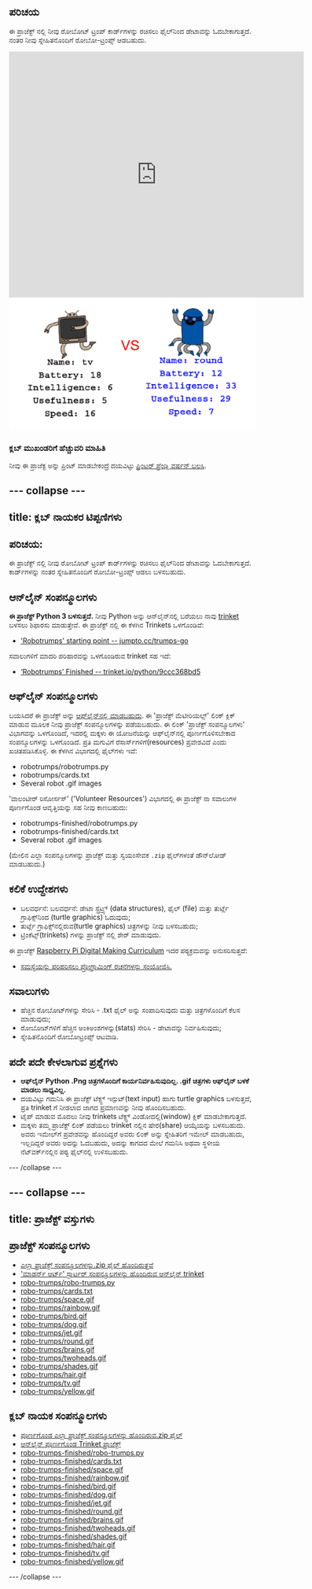## ಪರಿಚಯ

ಈ ಪ್ರಾಜೆಕ್ಟ್ ನಲ್ಲಿ ನೀವು ರೋಬೋಟ್ ಟ್ರಂಪ್ ಕಾರ್ಡ್‌ಗಳನ್ನು ರಚಿಸಲು ಫೈಲ್‌ನಿಂದ ಡೇಟಾವನ್ನು ಓದಬೇಕಾಗುತ್ತದೆ. ನಂತರ ನೀವು ಸ್ನೇಹಿತನೊಂದಿಗೆ ರೋಬೋ-ಟ್ರಂಪ್ಸ್ ಆಡಬಹುದು.

<div class="trinket">
  <iframe src="https://trinket.io/embed/python/9ccc368bd5?outputOnly=true&start=result" width="600" height="500" frameborder="0" marginwidth="0" marginheight="0" allowfullscreen>
  </iframe>
  <img src="images/robotrumps-finished.png">
</div>

### ಕ್ಲಬ್ ಮುಖಂಡರಿಗೆ ಹೆಚ್ಚುವರಿ ಮಾಹಿತಿ

ನೀವು ಈ ಪ್ರಾಜೆಕ್ಟ ಅನ್ನು ಪ್ರಿಂಟ್ ಮಾಡಬೇಕಂದ್ರೆ ದಯವಿಟ್ಟು [ಪ್ರಿಂಟರ್ ಫ್ರೆಂಡ್ಲಿ ವರ್ಷನ್ ಬಲಸಿ](https://projects.raspberrypi.org/kn-IN/projects/robo-trumps/print).

--- collapse ---
---
title: ಕ್ಲಬ್ ನಾಯಕರ ಟಿಪ್ಪಣಿಗಳು
---

## ಪರಿಚಯ:

ಈ ಪ್ರಾಜೆಕ್ಟ್ ನಲ್ಲಿ ನೀವು ರೋಬೋಟ್ ಟ್ರಂಪ್ ಕಾರ್ಡ್‌ಗಳನ್ನು ರಚಿಸಲು ಫೈಲ್‌ನಿಂದ ಡೇಟಾವನ್ನು ಓದಬೇಕಾಗುತ್ತದೆ. ಕಾರ್ಡ್‌ಗಳನ್ನು ನಂತರ ಸ್ನೇಹಿತನೊಂದಿಗೆ ರೋಬೋ-ಟ್ರಂಪ್ಸ್ ಆಡಲು ಬಳಸಬಹುದು.

## ಆನ್‌ಲೈನ್ ಸಂಪನ್ಮೂಲಗಳು

**ಈ ಪ್ರಾಜೆಕ್ಟ್ Python 3 ಬಳಸುತ್ತದೆ.** ನೀವು Python ಅನ್ನು ಆನ್‌ಲೈನ್‌ನಲ್ಲಿ ಬರೆಯಲು ನಾವು [trinket](https://trinket.io/) ಬಳಸಲು ಶಿಫಾರಸು ಮಾಡುತ್ತೇವೆ. ಈ ಪ್ರಾಜೆಕ್ಟ್ ನಲ್ಲಿ ಈ ಕೆಳಗಿನ Trinkets ಒಳಗೊಂಡಿವೆ:

* ['Robotrumps' starting point -- jumpto.cc/trumps-go](http://jumpto.cc/trumps-go)

ಸವಾಲುಗಳಿಗೆ ಮಾದರಿ ಪರಿಹಾರವನ್ನು ಒಳಗೊಂಡಿರುವ trinket ಸಹ ಇದೆ:

* [‘Robotrumps’ Finished -- trinket.io/python/9ccc368bd5](https://trinket.io/python/9ccc368bd5)

## ಆಫ್‌ಲೈನ್ ಸಂಪನ್ಮೂಲಗಳು

ಬಯಸಿದರೆ ಈ ಪ್ರಾಜೆಕ್ಟ್ ಅನ್ನು [ಆಫ್‌ಲೈನ್‌ನಲ್ಲಿ ಮಾಡಬಹುದು](https://www.codeclubprojects.org/en-GB/resources/python-working-offline/). ಈ 'ಪ್ರಾಜೆಕ್ಟ್ ಮೆಟೀರಿಯಲ್ಸ್' ಲಿಂಕ್ ಕ್ಲಿಕ್ ಮಾಡುವ ಮೂಲಕ ನೀವು ಪ್ರಾಜೆಕ್ಟ್ ಸಂಪನ್ಮೂಲಗಳನ್ನು ಪಡೆಯಬಹುದು. ಈ ಲಿಂಕ್ 'ಪ್ರಾಜೆಕ್ಟ್ ಸಂಪನ್ಮೂಲಗಳು' ವಿಭಾಗವನ್ನು ಒಳಗೊಂಡಿದೆ, ಇದರಲ್ಲಿ ಮಕ್ಕಳು ಈ ಯೋಜನೆಯನ್ನು ಆಫ್‌ಲೈನ್‌ನಲ್ಲಿ ಪೂರ್ಣಗೊಳಿಸಬೇಕಾದ ಸಂಪನ್ಮೂಲಗಳನ್ನು ಒಳಗೊಂಡಿದೆ. ಪ್ರತಿ ಮಗುವಿಗೆ ರೆಸಾರ್ಸ್‌ಗಳಿಗೆ(resources) ಪ್ರವೇಶವಿದೆ ಎಂದು ಖಚಿತಪಡಿಸಿಕೊಳ್ಳಿ. ಈ ಕೆಳಗಿನ ವಿಭಾಗದಲ್ಲಿ ಫೈಲ್‌ಗಳು ಇವೆ:

* robotrumps/robotrumps.py
* robotrumps/cards.txt
* Several robot .gif images

'ವಾಲಂಟೀರ್ ರಿಸೋರ್ಸಸ್' ('Volunteer Resources') ವಿಭಾಗದಲ್ಲಿ ಈ ಪ್ರಾಜೆಕ್ಟ್ ನಾ ಸವಾಲುಗಳ ಪೂರ್ಣಗೊಂಡ ಆವೃತ್ತಿಯನ್ನು ಸಹ ನೀವು ಕಾಣಬಹುದು:

* robotrumps-finished/robotrumps.py
* robotrumps-finished/cards.txt
* Several robot .gif images

(ಮೇಲಿನ ಎಲ್ಲಾ ಸಂಪನ್ಮೂಲಗಳನ್ನು ಪ್ರಾಜೆಕ್ಟ್ ಮತ್ತು ಸ್ವಯಂಸೇವಕ `.zip` ಫೈಲ್‌ಗಳಂತೆ ಡೌನ್‌ಲೋಡ್ ಮಾಡಬಹುದು.)

## ಕಲಿಕೆ ಉದ್ದೇಶಗಳು

* ಬಲವರ್ಧನೆ: ಬಲವರ್ಧನೆ: ಡೇಟಾ ಸ್ಟ್ರೆಟ್ರ್ಸ್ (data structures), ಫೈಲ್ (file) ಮತ್ತು ತುರ್ಟ್ಲೆ ಗ್ರಾಫಿಕ್ಸ್‌ನಿಂದ (turtle graphics) ಓದುವುದು;
* ತುರ್ಟ್ಲೆ ಗ್ರಾಫಿಕ್ಸ್‌ನಲ್ಲಿರುವ(turtle graphics) ಚಿತ್ರಗಳನ್ನು ನೀವು ಬಳಸಬಹುದು;
* ಟ್ರಿಂಕೆಟ್ಸ್(trinkets) ಗಳನ್ನು ಪ್ರಾಜೆಕ್ಟ್ ನಲ್ಲಿ ಶೇರ್ ಮಾಡುವುದು.

ಈ ಪ್ರಾಜೆಕ್ಟ್ [Raspberry Pi Digital Making Curriculum](http://rpf.io/curriculum) ಇದರ ಪಠ್ಯಕ್ರಮವನ್ನು ಅನುಸರಿಸುತ್ತದೆ:

* [ಸಮಸ್ಯೆಯನ್ನು ಪರಿಹರಿಸಲು ಪ್ರೋಗ್ರಾಮಿಂಗ್ ರಚನೆಗಳನ್ನು ಸಂಯೋಜಿಸಿ.](https://www.raspberrypi.org/curriculum/programming/builder)

## ಸವಾಲುಗಳು

* ಹೆಚ್ಚಿನ ರೋಬೋಟ್‌ಗಳನ್ನು ಸೇರಿಸಿ - .txt ಫೈಲ್ ಅನ್ನು ಸಂಪಾದಿಸುವುದು ಮತ್ತು ಚಿತ್ರಗಳೊಂದಿಗೆ ಕೆಲಸ ಮಾಡುವುದು;
* ರೋಬೋಟ್‌ಗಳಿಗೆ ಹೆಚ್ಚಿನ ಅಂಕಿಅಂಶಗಳನ್ನು(stats) ಸೇರಿಸಿ - ಡೇಟಾವನ್ನು ನಿರ್ವಹಿಸುವುದು;
* ಸ್ನೇಹಿತನೊಂದಿಗೆ ರೋಬೋಟ್ರಂಪ್ಸ್ ಆಟವಾಡಿ.

## ಪದೇ ಪದೇ ಕೇಳಲಾಗುವ ಪ್ರಶ್ನೆಗಳು

* **ಆಫ್‌ಲೈನ್ Python .Png ಚಿತ್ರಗಳೊಂದಿಗೆ ಕಾರ್ಯನಿರ್ವಹಿಸುವುದಿಲ್ಲ. .gif ಚಿತ್ರಗಳು ಆಫ್‌ಲೈನ್ ಬಳಕೆ ಮಾಡಲು ಸಾಧ್ಯವಿಲ್ಲ.**
* ದಯವಿಟ್ಟು ಗಮನಿಸಿ ಈ ಪ್ರಾಜೆಕ್ಟ್ ಟೆಕ್ಸ್ಟ್ ಇನ್ಪುಟ್(text input) ಹಾಗು turtle graphics ಬಳಸುತ್ತದೆ, ಪ್ರತಿ trinket ‌ಗೆ ನೀಡಲಾದ ಜಾಗದ ಪ್ರಮಾಣವನ್ನು ನೀವು ಹೊಂದಿಸಬಹುದು.
* ಟೈಪ್ ಮಾಡುವ ಮೊದಲು ನೀವು trinkets ಟೆಕ್ಸ್ಟ್ ವಿಂಡೋದಲ್ಲಿ(window) ಕ್ಲಿಕ್ ಮಾಡಬೇಕಾಗುತ್ತದೆ.
* ಮಕ್ಕಳು ತಮ್ಮ ಪ್ರಾಜೆಕ್ಟ್ ಲಿಂಕ್ ಪಡೆಯಲು trinket ‌ನಲ್ಲಿನ ಷೇರ(share) ಆಯ್ಕೆಯನ್ನು ಬಳಸಬಹುದು. ಅವರು ಇಮೇಲ್‌ಗೆ ಪ್ರವೇಶವನ್ನು ಹೊಂದಿದ್ದರೆ ಅವರು ಲಿಂಕ್ ಅನ್ನು ಸ್ನೇಹಿತರಿಗೆ ಇಮೇಲ್ ಮಾಡಬಹುದು, ಇಲ್ಲದಿದ್ದರೆ ಅವರು ಅದನ್ನು ಓದಬಹುದು, ಅದನ್ನು ಕಾಗದದ ಮೇಲೆ ಗಮನಿಸಿ ಅಥವಾ ಸ್ಥಳೀಯ ನೆಟ್‌ವರ್ಕ್‌ನಲ್ಲಿನ ಪಠ್ಯ ಫೈಲ್‌ನಲ್ಲಿ ಉಳಿಸಬಹುದು.

--- /collapse ---

--- collapse ---
---
title: ಪ್ರಾಜೆಕ್ಟ್ ವಸ್ತುಗಳು
---

## ಪ್ರಾಜೆಕ್ಟ್ ಸಂಪನ್ಮೂಲಗಳು

* [ಎಲ್ಲಾ ಪ್ರಾಜೆಕ್ಟ್ ಸಂಪನ್ಮೂಲಗಳನ್ನು.zip ಫೈಲ್ ಹೊಂದಿರುತ್ತವೆ](resources/robo-trumps-project-resources.zip)
* ['ಮಾಡರ್ನ್ ಆರ್ಟ್' ಸ್ಟಾರ್ಟರ್ ಸಂಪನ್ಮೂಲಗಳನ್ನು ಹೊಂದಿರುವ ಆನ್‌ಲೈನ್ trinket](http://jumpto.cc/trumps-go)
* [robo-trumps/robo-trumps.py](resources/robo-trumps-robo-trumps.py)
* [robo-trumps/cards.txt](resources/robo-trumps-cards.txt)
* [robo-trumps/space.gif](resources/robo-trumps-space.gif)
* [robo-trumps/rainbow.gif](resources/robo-trumps-rainbow.gif)
* [robo-trumps/bird.gif](resources/robo-trumps-bird.gif)
* [robo-trumps/dog.gif](resources/robo-trumps-dog.gif)
* [robo-trumps/jet.gif](resources/robo-trumps-jet.gif)
* [robo-trumps/round.gif](resources/robo-trumps-round.gif)
* [robo-trumps/brains.gif](resources/robo-trumps-brains.gif)
* [robo-trumps/twoheads.gif](resources/robo-trumps-twoheads.gif)
* [robo-trumps/shades.gif](resources/robo-trumps-shades.gif)
* [robo-trumps/hair.gif](resources/robo-trumps-hair.gif)
* [robo-trumps/tv.gif](resources/robo-trumps-tv.gif)
* [robo-trumps/yellow.gif](resources/robo-trumps-yellow.gif)

## ಕ್ಲಬ್ ನಾಯಕ ಸಂಪನ್ಮೂಲಗಳು

* [ಪೂರ್ಣಗೊಂಡ ಎಲ್ಲಾ ಪ್ರಾಜೆಕ್ಟ್ ಸಂಪನ್ಮೂಲಗಳನ್ನು ಹೊಂದಿರುವ.zip ಫೈಲ್](resources/robotrumps-volunteer-resources.zip)
* [ಆನ್‌ಲೈನ್ ಪೂರ್ಣಗೊಂಡ Trinket ಪ್ರಾಜೆಕ್ಟ್](https://trinket.io/python/9ccc368bd5)
* [robo-trumps-finished/robo-trumps.py](resources/robo-trumps-finished-robo-trumps.py)
* [robo-trumps-finished/cards.txt](resources/robo-trumps-finished-cards.txt)
* [robo-trumps-finished/space.gif](resources/robo-trumps-finished-space.gif)
* [robo-trumps-finished/rainbow.gif](resources/robo-trumps-finished-rainbow.gif)
* [robo-trumps-finished/bird.gif](resources/robo-trumps-finished-bird.gif)
* [robo-trumps-finished/dog.gif](resources/robo-trumps-finished-dog.gif)
* [robo-trumps-finished/jet.gif](resources/robo-trumps-finished-jet.gif)
* [robo-trumps-finished/round.gif](resources/robo-trumps-finished-round.gif)
* [robo-trumps-finished/brains.gif](resources/robo-trumps-finished-brains.gif)
* [robo-trumps-finished/twoheads.gif](resources/robo-trumps-finished-twoheads.gif)
* [robo-trumps-finished/shades.gif](resources/robo-trumps-finished-shades.gif)
* [robo-trumps-finished/hair.gif](resources/robo-trumps-finished-hair.gif)
* [robo-trumps-finished/tv.gif](resources/robo-trumps-finished-tv.gif)
* [robo-trumps-finished/yellow.gif](resources/robo-trumps-finished-yellow.gif)

--- /collapse ---